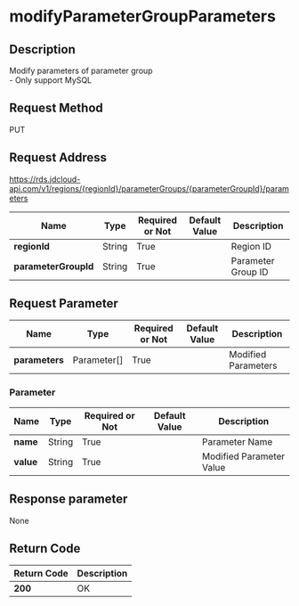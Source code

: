 # modifyParameterGroupParameters


## Description
Modify parameters of parameter group<br>- Only support MySQL

## Request Method
PUT

## Request Address
https://rds.jdcloud-api.com/v1/regions/{regionId}/parameterGroups/{parameterGroupId}/parameters

|Name|Type|Required or Not|Default Value|Description|
|---|---|---|---|---|
|**regionId**|String|True| |Region ID|
|**parameterGroupId**|String|True| |Parameter Group ID|

## Request Parameter
|Name|Type|Required or Not|Default Value|Description|
|---|---|---|---|---|
|**parameters**|Parameter[]|True| |Modified Parameters|

### Parameter
|Name|Type|Required or Not|Default Value|Description|
|---|---|---|---|---|
|**name**|String|True| |Parameter Name|
|**value**|String|True| |Modified Parameter Value|

## Response parameter
None


## Return Code
|Return Code|Description|
|---|---|
|**200**|OK|
